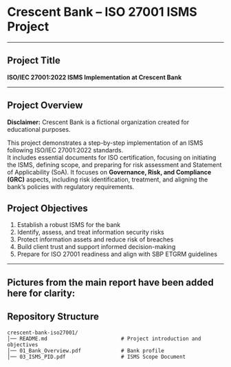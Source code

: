 # Crescent  Bank – ISO 27001 ISMS Project

---

##  Project Title
**ISO/IEC 27001:2022 ISMS Implementation at Crescent Bank**

---

##  Project Overview
**Disclaimer:** Crescent Bank is a fictional organization created for educational purposes.  

This project demonstrates a step-by-step implementation of an ISMS following ISO/IEC 27001:2022 standards.  
It includes essential documents for ISO certification, focusing on initiating the ISMS, defining scope, and preparing for risk assessment and Statement of Applicability (SoA).
It focuses on **Governance, Risk, and Compliance (GRC)** aspects, including risk identification, treatment, and aligning the bank’s policies with regulatory requirements.  



##  Project Objectives
1. Establish a robust ISMS for the bank  
2. Identify, assess, and treat information security risks  
3. Protect information assets and reduce risk of breaches  
4. Build client trust and support informed decision-making  
5. Prepare for ISO 27001 readiness and align with SBP ETGRM guidelines  

---
## Pictures from the main report have been added here for clarity:

##  Repository Structure
```plaintext
crescent-bank-iso27001/
│── README.md                        # Project introduction and objectives
│── 01_Bank_Overview.pdf             # Bank profile
│── 03_ISMS_PID.pdf                  # ISMS Scope Document
